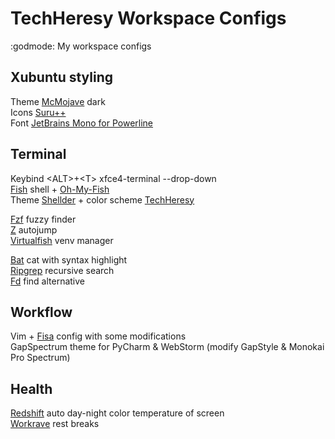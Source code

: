 # TechHeresy Workspace Configs
:godmode: My workspace configs

## Xubuntu styling
Theme [McMojave](https://www.xfce-look.org/p/1275087/) dark <br />
Icons [Suru++](https://github.com/gusbemacbe/suru-plus) <br />
Font [JetBrains Mono for Powerline](https://github.com/seanghay/JetBrainsMono-Powerline) <br />

## Terminal
Keybind \<ALT\>+\<T\> xfce4-terminal --drop-down <br />
[Fish](https://github.com/fish-shell/fish-shell) shell + [Oh-My-Fish](https://github.com/oh-my-fish/oh-my-fish) <br />
Theme [Shellder](https://github.com/simnalamburt/shellder) + color scheme [TechHeresy](https://github.com/techheresy/techheresy-config/blob/master/techheresy.theme) <br />

[Fzf](https://github.com/jethrokuan/fzf) fuzzy finder <br />
[Z](https://github.com/oh-my-fish/plugin-z) autojump <br />
[Virtualfish](https://github.com/oh-my-fish/plugin-virtualfish) venv manager <br />

[Bat](https://github.com/sharkdp/bat) cat with syntax highlight <br />
[Ripgrep](https://github.com/BurntSushi/ripgrep) recursive search <br />
[Fd](https://github.com/sharkdp/fd) find alternative <br />

## Workflow
Vim + [Fisa](https://github.com/techheresy/fisa-vim-config) config with some modifications <br />
GapSpectrum theme for PyCharm & WebStorm (modify GapStyle & Monokai Pro Spectrum) 

## Health
[Redshift](https://github.com/jonls/redshift) auto day-night color temperature of screen <br />
[Workrave](https://github.com/rcaelers/workrave) rest breaks <br />
